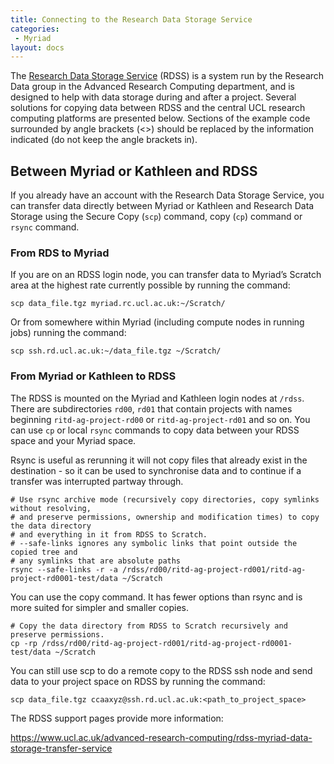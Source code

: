 ```yaml
---
title: Connecting to the Research Data Storage Service
categories:
 - Myriad
layout: docs
---
```

The [Research Data Storage Service](https://www.ucl.ac.uk/advanced-research-computing/platforms-and-services/research-data-storage-service)
(RDSS) is a system run by the Research Data group in the Advanced Research
Computing department, and is designed to help with data storage
during and after a project. Several solutions for copying data between
RDSS and the central UCL research computing platforms are presented below.
Sections of the example code surrounded by angle brackets (\<\>) should 
be replaced by the information indicated (do not keep the angle brackets in).

## Between Myriad or Kathleen and RDSS

If you already have an account with the Research Data Storage Service, you can
transfer data directly between Myriad or Kathleen and Research Data Storage using
the Secure Copy (`scp`) command, copy (`cp`) command or `rsync` command.

### From RDS to Myriad

If you are on an RDSS login node, you can transfer data to
Myriad’s Scratch area at the highest rate currently possible by running
the command: 

```
scp data_file.tgz myriad.rc.ucl.ac.uk:~/Scratch/
```

Or from somewhere within Myriad (including compute nodes in
running jobs) running the command: 

```
scp ssh.rd.ucl.ac.uk:~/data_file.tgz ~/Scratch/
```

### From Myriad or Kathleen to RDSS

The RDSS is mounted on the Myriad and Kathleen login nodes at `/rdss`. There are 
subdirectories `rd00`, `rd01` that contain projects with names beginning 
`ritd-ag-project-rd00` or `ritd-ag-project-rd01` and so on. You can use `cp` or local
`rsync` commands to copy data between your RDSS space and your Myriad space.

Rsync is useful as rerunning it will not copy files that already exist in the 
destination - so it can be used to synchronise data and to continue if a transfer was 
interrupted partway through.

```
# Use rsync archive mode (recursively copy directories, copy symlinks without resolving,
# and preserve permissions, ownership and modification times) to copy the data directory
# and everything in it from RDSS to Scratch.
# --safe-links ignores any symbolic links that point outside the copied tree and
# any symlinks that are absolute paths
rsync --safe-links -r -a /rdss/rd00/ritd-ag-project-rd001/ritd-ag-project-rd0001-test/data ~/Scratch
```

You can use the copy command. It has fewer options than rsync and is more suited for simpler
and smaller copies.

```
# Copy the data directory from RDSS to Scratch recursively and preserve permissions.
cp -rp /rdss/rd00/ritd-ag-project-rd001/ritd-ag-project-rd0001-test/data ~/Scratch
```

You can still use scp to do a remote copy to the RDSS ssh node and send data to your project 
space on RDSS by running the command:

```
scp data_file.tgz ccaaxyz@ssh.rd.ucl.ac.uk:<path_to_project_space>
``` 

The RDSS support pages provide more
information:

<https://www.ucl.ac.uk/advanced-research-computing/rdss-myriad-data-storage-transfer-service>


